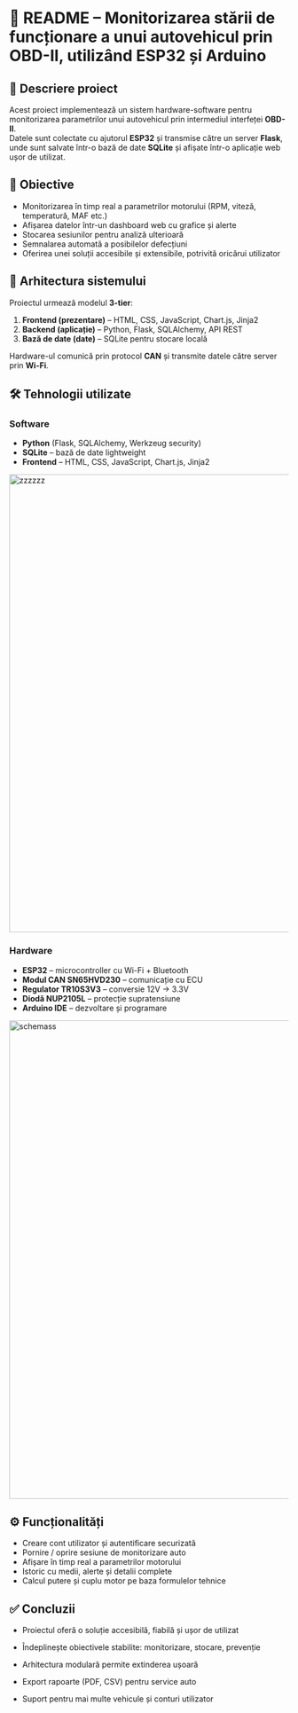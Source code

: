 
# 📖 README – Monitorizarea stării de funcționare a unui autovehicul prin OBD-II, utilizând ESP32 și Arduino

## 📌 Descriere proiect
Acest proiect implementează un sistem hardware-software pentru monitorizarea parametrilor unui autovehicul prin intermediul interfeței **OBD-II**.  
Datele sunt colectate cu ajutorul **ESP32** și transmise către un server **Flask**, unde sunt salvate într-o bază de date **SQLite** și afișate într-o aplicație web ușor de utilizat.

## 🎯 Obiective
- Monitorizarea în timp real a parametrilor motorului (RPM, viteză, temperatură, MAF etc.)  
- Afișarea datelor într-un dashboard web cu grafice și alerte  
- Stocarea sesiunilor pentru analiză ulterioară  
- Semnalarea automată a posibilelor defecțiuni  
- Oferirea unei soluții accesibile și extensibile, potrivită oricărui utilizator

## 🧱 Arhitectura sistemului
Proiectul urmează modelul **3-tier**:
1. **Frontend (prezentare)** – HTML, CSS, JavaScript, Chart.js, Jinja2  
2. **Backend (aplicație)** – Python, Flask, SQLAlchemy, API REST  
3. **Bază de date (date)** – SQLite pentru stocare locală  

Hardware-ul comunică prin protocol **CAN** și transmite datele către server prin **Wi-Fi**.

## 🛠️ Tehnologii utilizate
### Software
- **Python** (Flask, SQLAlchemy, Werkzeug security)  
- **SQLite** – bază de date lightweight  
- **Frontend** – HTML, CSS, JavaScript, Chart.js, Jinja2  
<img width="1154" height="826" alt="zzzzzz" src="https://github.com/user-attachments/assets/4f5b0c23-0dbb-4884-a325-fd758d3e3ce3" />

### Hardware
- **ESP32** – microcontroller cu Wi-Fi + Bluetooth  
- **Modul CAN SN65HVD230** – comunicație cu ECU  
- **Regulator TR10S3V3** – conversie 12V → 3.3V  
- **Diodă NUP2105L** – protecție supratensiune  
- **Arduino IDE** – dezvoltare și programare  
<img width="1493" height="863" alt="schemass" src="https://github.com/user-attachments/assets/cb4de4c7-f85e-4077-b05a-f0a27e308bd1" />

## ⚙️ Funcționalități
- Creare cont utilizator și autentificare securizată  
- Pornire / oprire sesiune de monitorizare auto  
- Afișare în timp real a parametrilor motorului  
- Istoric cu medii, alerte și detalii complete  
- Calcul putere și cuplu motor pe baza formulelor tehnice  

## ✅ Concluzii
- Proiectul oferă o soluție accesibilă, fiabilă și ușor de utilizat  
- Îndeplinește obiectivele stabilite: monitorizare, stocare, prevenție  
- Arhitectura modulară permite extinderea ușoară  

- Export rapoarte (PDF, CSV) pentru service auto  
- Suport pentru mai multe vehicule și conturi utilizator  

